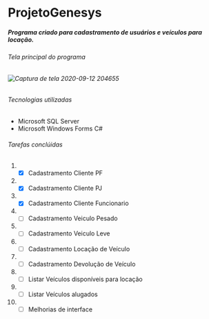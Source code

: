 # ProjetoGenesys

<h5> Programa criado para cadastramento de usuários e veículos para locação.</h5>

<h6>Tela principal do programa<h6/>
  
![Captura de tela 2020-09-12 204655](https://user-images.githubusercontent.com/51013913/93006999-bcefe200-f539-11ea-9a0d-c29ddd212c99.jpg)
  
<h6> Tecnologias utilizadas</h6>

* Microsoft SQL Server
* Microsoft Windows Forms C#

<h6> Tarefas conclúidas</h6>

1. - [x] Cadastramento Cliente PF
2. - [x] Cadastramento Cliente PJ
3. - [x] Cadastramento Cliente Funcionario
4. - [ ] Cadastramento Veiculo Pesado
5. - [ ] Cadastramento Veiculo Leve
6. - [ ] Cadastramento Locação de Veículo
7. - [ ] Cadastramento Devolução de Veículo
8. - [ ] Listar Veículos disponíveis para locação
9. - [ ] Listar Veículos alugados
10. - [ ] Melhorias de interface
